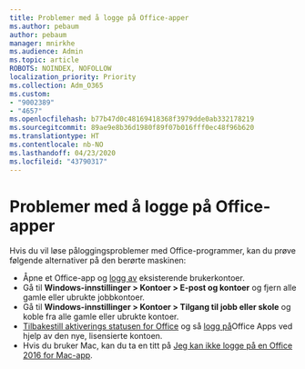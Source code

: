 ```yaml
---
title: Problemer med å logge på Office-apper
ms.author: pebaum
author: pebaum
manager: mnirkhe
ms.audience: Admin
ms.topic: article
ROBOTS: NOINDEX, NOFOLLOW
localization_priority: Priority
ms.collection: Adm_O365
ms.custom:
- "9002389"
- "4657"
ms.openlocfilehash: b77b47d0c48169418368f3979dde0ab332178219
ms.sourcegitcommit: 89ae9e8b36d1980f89f07b016fff0ec48f96b620
ms.translationtype: HT
ms.contentlocale: nb-NO
ms.lasthandoff: 04/23/2020
ms.locfileid: "43790317"
---
```

# <a name="issues-signing-into-office-apps"></a>Problemer med å logge på Office-apper

Hvis du vil løse påloggingsproblemer med Office-programmer, kan du prøve følgende alternativer på den berørte maskinen:

- Åpne et Office-app og [logg av](https://go.microsoft.com/fwlink/?linkid=2114082) eksisterende brukerkontoer.
- Gå til **Windows-innstillinger > Kontoer > E-post og kontoer** og fjern alle gamle eller ubrukte jobbkontoer.
- Gå til **Windows-innstillinger > Kontoer > Tilgang til jobb eller skole** og koble fra alle gamle eller ubrukte kontoer.
- [Tilbakestill aktiverings statusen for Office](https://docs.microsoft.com/office365/troubleshoot/activation/reset-office-365-proplus-activation-state) og så [logg på](https://support.office.com/article/sign-in-to-office-b9582171-fd1f-4284-9846-bdd72bb28426)Office Apps ved hjelp av den nye, lisensierte kontoen.
- Hvis du bruker Mac, kan du ta en titt på [Jeg kan ikke logge på en Office 2016 for Mac-app](https://docs.microsoft.com/office365/troubleshoot/authentication/sign-in-to-office-2016-for-mac-fail).
